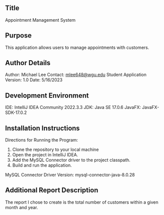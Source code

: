 ## Title
Appointment Management System

## Purpose
This application allows users to manage appointments with customers.

## Author Details
Author: Michael Lee
Contact: mlee648@wgu.edu
Student Application Version: 1.0
Date: 5/16/2023

## Development Environment
IDE: IntelliJ IDEA Community 2022.3.3
JDK: Java SE 17.0.6
JavaFX: JavaFX-SDK-17.0.2

## Installation Instructions
Directions for Running the Program:
1. Clone the repository to your local machine 
2. Open the project in IntelliJ IDEA.
3. Add the MySQL Connector driver to the project classpath.
4. Build and run the application.

MySQL Connector Driver Version: mysql-connector-java-8.0.28

## Additional Report Description
The report I chose to create is the total number of customers within a given month and year.
